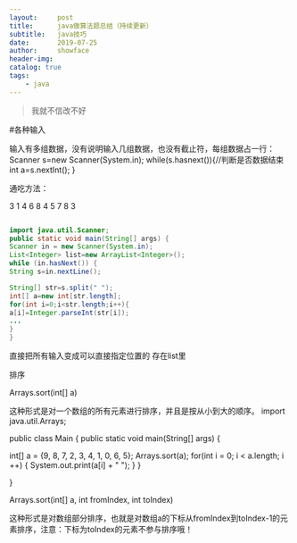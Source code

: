 ```yaml
---
layout:     post
title:      java做算法题总结（持续更新）
subtitle:   java技巧
date:       2019-07-25
author:     showface
header-img: 
catalog: true
tags:
    - java
---
```


>我就不信改不好


#各种输入

输入有多组数据，没有说明输入几组数据，也没有截止符，每组数据占一行：
Scanner s=new Scanner(System.in);
while(s.hasnext()){//判断是否数据结束
int a=s.nextInt();
}

通吃方法：

3
1 4 6 8
4 5 7
8 3


```java

import java.util.Scanner;
public static void main(String[] args) {
Scanner in = new Scanner(System.in);
List<Integer> list=new ArrayList<Integer>();
while (in.hasNext()) {
String s=in.nextLine();

String[] str=s.split(" ");  
int[] a=new int[str.length];
for(int i=0;i<str.length;i++){
a[i]=Integer.parseInt(str[i]);
...
}
}

```

直接把所有输入变成可以直接指定位置的
存在list里


排序

Arrays.sort(int[] a)

这种形式是对一个数组的所有元素进行排序，并且是按从小到大的顺序。
import java.util.Arrays;

public class Main {
public static void main(String[] args) {
   
int[] a = {9, 8, 7, 2, 3, 4, 1, 0, 6, 5};
Arrays.sort(a);
for(int i = 0; i < a.length; i ++) {
System.out.print(a[i] + " ");
}
}

}


Arrays.sort(int[] a, int fromIndex, int toIndex)

这种形式是对数组部分排序，也就是对数组a的下标从fromIndex到toIndex-1的元素排序，注意：下标为toIndex的元素不参与排序哦！